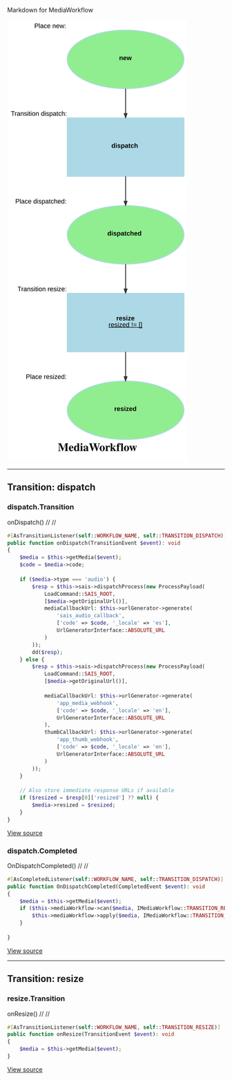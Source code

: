 
Markdown for MediaWorkflow

![MediaWorkflow](assets/MediaWorkflow.svg)



---
## Transition: dispatch

### dispatch.Transition

onDispatch()
        // 
        // 

```php
#[AsTransitionListener(self::WORKFLOW_NAME, self::TRANSITION_DISPATCH)]
public function onDispatch(TransitionEvent $event): void
{
    $media = $this->getMedia($event);
    $code = $media->code;

    if ($media->type === 'audio') {
        $resp = $this->sais->dispatchProcess(new ProcessPayload(
            LoadCommand::SAIS_ROOT,
            [$media->getOriginalUrl()],
            mediaCallbackUrl: $this->urlGenerator->generate(
                'sais_audio_callback',
                ['code' => $code, '_locale' => 'es'],
                UrlGeneratorInterface::ABSOLUTE_URL
            )
        ));
        dd($resp);
    } else {
        $resp = $this->sais->dispatchProcess(new ProcessPayload(
            LoadCommand::SAIS_ROOT,
            [$media->getOriginalUrl()],

            mediaCallbackUrl: $this->urlGenerator->generate(
                'app_media_webhook',
                ['code' => $code, '_locale' => 'en'],
                UrlGeneratorInterface::ABSOLUTE_URL
            ),
            thumbCallbackUrl: $this->urlGenerator->generate(
                'app_thumb_webhook',
                ['code' => $code, '_locale' => 'en'],
                UrlGeneratorInterface::ABSOLUTE_URL
            )
        ));
    }

    // Also store immediate response URLs if available
    if ($resized = $resp[0]['resized'] ?? null) {
        $media->resized = $resized;
    }
}
```
[View source](pgsc/blob/main/src/Workflow/MediaWorkflow.php#L43-L81)

### dispatch.Completed

OnDispatchCompleted()
        // 
        // 

```php
#[AsCompletedListener(self::WORKFLOW_NAME, self::TRANSITION_DISPATCH)]
public function OnDispatchCompleted(CompletedEvent $event): void
{
    $media = $this->getMedia($event);
    if ($this->mediaWorkflow->can($media, IMediaWorkflow::TRANSITION_RESIZE)) {
        $this->mediaWorkflow->apply($media, IMediaWorkflow::TRANSITION_RESIZE);
    }

}
```
[View source](pgsc/blob/main/src/Workflow/MediaWorkflow.php#L84-L91)




---
## Transition: resize

### resize.Transition

onResize()
        // 
        // 

```php
#[AsTransitionListener(self::WORKFLOW_NAME, self::TRANSITION_RESIZE)]
public function onResize(TransitionEvent $event): void
{
    $media = $this->getMedia($event);
}
```
[View source](pgsc/blob/main/src/Workflow/MediaWorkflow.php#L95-L98)


